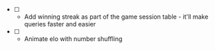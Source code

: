 - [ ] - Add winning streak as part of the game session table - it'll make queries faster and easier
- [ ] - Animate elo with number shuffling
